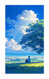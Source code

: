 <div align="center">
<img src="https://github.com/Redd255/Redd255/blob/main/ast/%EA%92%B0%F0%9D%99%B0%F0%9D%9A%92%20%F0%9D%99%B0%F0%9D%9A%9B%F0%9D%9A%9D%EA%92%B1%20Wallpaper.jpeg" width="25%" align="right" />
